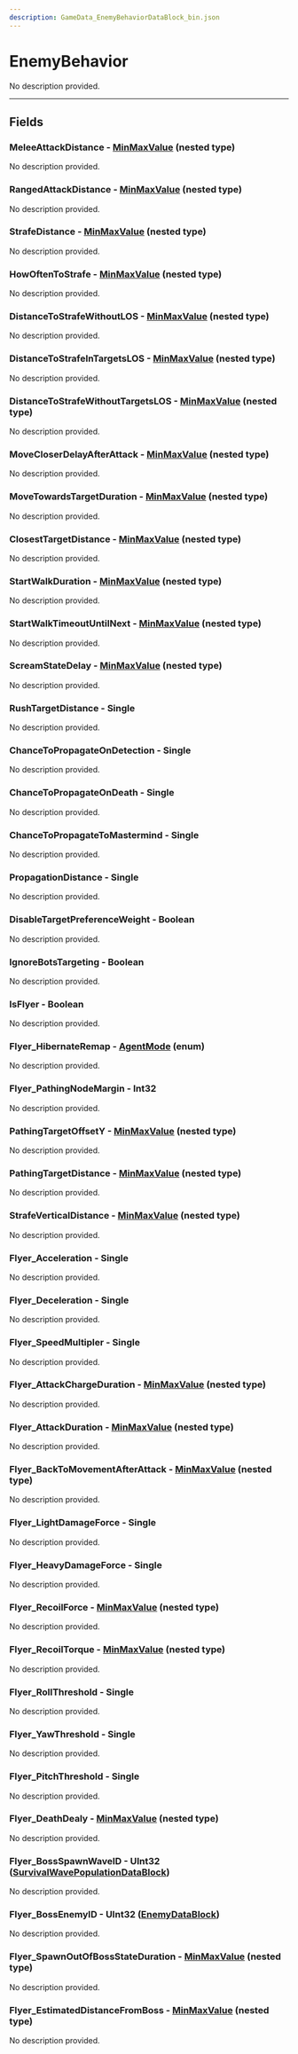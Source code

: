 ```yaml
---
description: GameData_EnemyBehaviorDataBlock_bin.json
---
```


# EnemyBehavior

No description provided.

***

## Fields

### MeleeAttackDistance - [MinMaxValue](../../nested-types/minmaxvalue.md) (nested type)

No description provided.

### RangedAttackDistance - [MinMaxValue](../../nested-types/minmaxvalue.md) (nested type)

No description provided.

### StrafeDistance - [MinMaxValue](../../nested-types/minmaxvalue.md) (nested type)

No description provided.

### HowOftenToStrafe - [MinMaxValue](../../nested-types/minmaxvalue.md) (nested type)

No description provided.

### DistanceToStrafeWithoutLOS - [MinMaxValue](../../nested-types/minmaxvalue.md) (nested type)

No description provided.

### DistanceToStrafeInTargetsLOS - [MinMaxValue](../../nested-types/minmaxvalue.md) (nested type)

No description provided.

### DistanceToStrafeWithoutTargetsLOS - [MinMaxValue](../../nested-types/minmaxvalue.md) (nested type)

No description provided.

### MoveCloserDelayAfterAttack - [MinMaxValue](../../nested-types/minmaxvalue.md) (nested type)

No description provided.

### MoveTowardsTargetDuration - [MinMaxValue](../../nested-types/minmaxvalue.md) (nested type)

No description provided.

### ClosestTargetDistance - [MinMaxValue](../../nested-types/minmaxvalue.md) (nested type)

No description provided.

### StartWalkDuration - [MinMaxValue](../../nested-types/minmaxvalue.md) (nested type)

No description provided.

### StartWalkTimeoutUntilNext - [MinMaxValue](../../nested-types/minmaxvalue.md) (nested type)

No description provided.

### ScreamStateDelay - [MinMaxValue](../../nested-types/minmaxvalue.md) (nested type)

No description provided.

### RushTargetDistance - Single

No description provided.

### ChanceToPropagateOnDetection - Single

No description provided.

### ChanceToPropagateOnDeath - Single

No description provided.

### ChanceToPropagateToMastermind - Single

No description provided.

### PropagationDistance - Single

No description provided.

### DisableTargetPreferenceWeight - Boolean

No description provided.

### IgnoreBotsTargeting - Boolean

No description provided.

### IsFlyer - Boolean

No description provided.

### Flyer_HibernateRemap - [AgentMode](../../enum-types.md#agentmode) (enum)

No description provided.

### Flyer_PathingNodeMargin - Int32

No description provided.

### PathingTargetOffsetY - [MinMaxValue](../../nested-types/minmaxvalue.md) (nested type)

No description provided.

### PathingTargetDistance - [MinMaxValue](../../nested-types/minmaxvalue.md) (nested type)

No description provided.

### StrafeVerticalDistance - [MinMaxValue](../../nested-types/minmaxvalue.md) (nested type)

No description provided.

### Flyer_Acceleration - Single

No description provided.

### Flyer_Deceleration - Single

No description provided.

### Flyer_SpeedMultipler - Single

No description provided.

### Flyer_AttackChargeDuration - [MinMaxValue](../../nested-types/minmaxvalue.md) (nested type)

No description provided.

### Flyer_AttackDuration - [MinMaxValue](../../nested-types/minmaxvalue.md) (nested type)

No description provided.

### Flyer_BackToMovementAfterAttack - [MinMaxValue](../../nested-types/minmaxvalue.md) (nested type)

No description provided.

### Flyer_LightDamageForce - Single

No description provided.

### Flyer_HeavyDamageForce - Single

No description provided.

### Flyer_RecoilForce - [MinMaxValue](../../nested-types/minmaxvalue.md) (nested type)

No description provided.

### Flyer_RecoilTorque - [MinMaxValue](../../nested-types/minmaxvalue.md) (nested type)

No description provided.

### Flyer_RollThreshold - Single

No description provided.

### Flyer_YawThreshold - Single

No description provided.

### Flyer_PitchThreshold - Single

No description provided.

### Flyer_DeathDealy - [MinMaxValue](../../nested-types/minmaxvalue.md) (nested type)

No description provided.

### Flyer_BossSpawnWaveID - UInt32 ([SurvivalWavePopulationDataBlock](../main/survivalwavepopulation.md))

No description provided.

### Flyer_BossEnemyID - UInt32 ([EnemyDataBlock](../main/enemy.md))

No description provided.

### Flyer_SpawnOutOfBossStateDuration - [MinMaxValue](../../nested-types/minmaxvalue.md) (nested type)

No description provided.

### Flyer_EstimatedDistanceFromBoss - [MinMaxValue](../../nested-types/minmaxvalue.md) (nested type)

No description provided.

